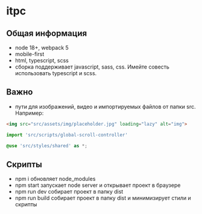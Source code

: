 # itpc

## Общая информация

* node 18+, webpack 5
* mobile-first
* html, typescript, scss
* сборка поддерживает javascript, sass, css. Имейте совесть использовать typescript и scss.

## Важно

* пути для изображений, видео и импортируемых файлов от папки src. Например:

````html
<img src="src/assets/img/placeholder.jpg" loading="lazy" alt="img">
````

````typescript
import 'src/scripts/global-scroll-controller'
````

````scss
@use 'src/styles/shared' as *;
````

## Скрипты

* npm i обновляет node_modules
* npm start запускает node server и открывает проект в браузере
* npm run dev собирает проект в папку dist
* npm run build собирает проект в папку dist и минимизирует стили и скрипты

